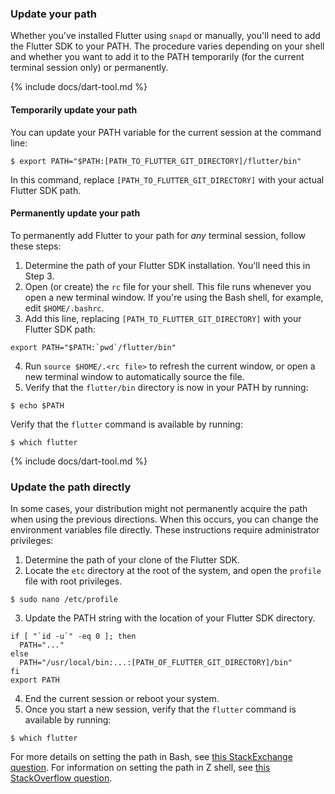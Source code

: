 ### Update your path

Whether you've installed Flutter using `snapd` or manually, you'll need to add the Flutter SDK to your PATH. The procedure varies depending on your shell and whether you want to add it to the PATH temporarily (for the current terminal session only) or permanently.

{% include docs/dart-tool.md %}

#### Temporarily update your path

You can update your PATH variable for the current session at the command line:

```terminal
$ export PATH="$PATH:[PATH_TO_FLUTTER_GIT_DIRECTORY]/flutter/bin"
```

In this command, replace `[PATH_TO_FLUTTER_GIT_DIRECTORY]` with your actual Flutter SDK path.

#### Permanently update your path

To permanently add Flutter to your path for _any_ terminal session, follow these steps:

1. Determine the path of your Flutter SDK installation. You'll need this in Step 3.
2. Open (or create) the `rc` file for your shell. This file runs whenever you open a new terminal window. If you're using the Bash shell, for example, edit `$HOME/.bashrc`.
3. Add this line, replacing `[PATH_TO_FLUTTER_GIT_DIRECTORY]` with your Flutter SDK path:

```terminal
export PATH="$PATH:`pwd`/flutter/bin"
```

4. Run `source $HOME/.<rc file>` to refresh the current window, or open a new terminal window to automatically source the file.
5. Verify that the `flutter/bin` directory is now in your PATH by running:

```terminal
$ echo $PATH
```

Verify that the `flutter` command is available by running:

```terminal
$ which flutter
```
{% include docs/dart-tool.md %}

### Update the path directly

In some cases, your distribution might not permanently acquire the path when using the previous directions. When this occurs, you can change the environment variables file directly. These instructions require administrator privileges:

1. Determine the path of your clone of the Flutter SDK.
2. Locate the `etc` directory at the root of the system, and open the `profile` file with root privileges.

```terminal
$ sudo nano /etc/profile
```

3. Update the PATH string with the location of your Flutter SDK directory.

```shell
if [ "`id -u`" -eq 0 ]; then
  PATH="..."
else
  PATH="/usr/local/bin:...:[PATH_OF_FLUTTER_GIT_DIRECTORY]/bin"
fi
export PATH
```

4. End the current session or reboot your system.
5. Once you start a new session, verify that the `flutter` command is available by running:

```terminal
$ which flutter
```

For more details on setting the path in Bash, see [this StackExchange question][bash].
For information on setting the path in Z shell, see [this StackOverflow question][zsh].

[Get the Flutter SDK]: #get-sdk
[bash]: https://unix.stackexchange.com/questions/26047/how-to-correctly-add-a-path-to-path
[zsh]: {{site.so}}/questions/11530090/adding-a-new-entry-to-the-path-variable-in-zsh
